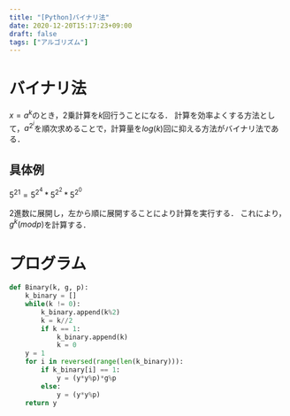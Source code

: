 ```yaml
---
title: "[Python]バイナリ法"
date: 2020-12-20T15:17:23+09:00
draft: false
tags: ["アルゴリズム"] 
---
```

<!--more-->

# バイナリ法
$x=a^k$のとき，2乗計算を$k$回行うことになる．
計算を効率よくする方法として，$a^{2^i}$を順次求めることで，計算量を$log(k)$回に抑える方法がバイナリ法である．

## 具体例
$5^{21}=5^{2^4}*5^{2^2}*5^{2^0}$ 

2進数に展開し，左から順に展開することにより計算を実行する．
これにより，$g^k(mod p)$を計算する．

# プログラム
```binary.py
def Binary(k, g, p):
    k_binary = []
    while(k != 0):
        k_binary.append(k%2)
        k = k//2
        if k == 1:
            k_binary.append(k)
            k = 0
    y = 1
    for i in reversed(range(len(k_binary))):
        if k_binary[i] == 1:
            y = (y*y%p)*g%p
        else:
            y = (y*y%p)
    return y
```
